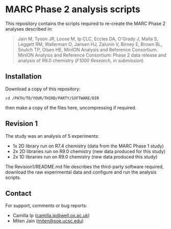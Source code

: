 # MARC Phase 2 analysis scripts

This repository contains the scripts required to re-create the MARC Phase 2 analyses described in:

> Jain M, Tyson JR, Loose M, Ip CLC, Eccles DA, O\'Grady J, Malla S, Leggett RM, Wallerman O, Jansen HJ, Zalunin V, Birney E, Brown BL, Snutch TP, Olsen HE, MinION Analysis and Reference Consortium. MinION Analysis and Reference Consortium: Phase 2 data release and analysis of R9.0 chemistry (*F1000 Research, in submission*)

## Installation

Download a copy of this repository:

```
cd /PATH/TO/YOUR/THIRD/PARTY/SOFTWARE/DIR
```
then make a copy of the files here, uncompressing if required.

## Revision 1

The study was an analysis of 5 experiments:
- 1x 2D library run on R7.4 chemistry (data from the MARC Phase 1 study)
- 2x 2D libraries run on R9.0 chemistry (new data produced for this study)
- 2x 1D libraries run on R9.0 chemistry (new data produced this study)

The Revision1/README.md file describes the third-party software required, download the raw experimental data and configure and run the analysis scripts.

## Contact

For support, comments or bug reports:
- Camilla Ip (camilla.ip@well.ox.ac.uk)
- Miten Jain (miten@soe.ucsc.edu)

